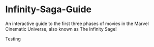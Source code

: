 # Infinity-Saga-Guide
An interactive guide to the first three phases of movies in the Marvel Cinematic Universe, also known as The Infinity Sage!

Testing
